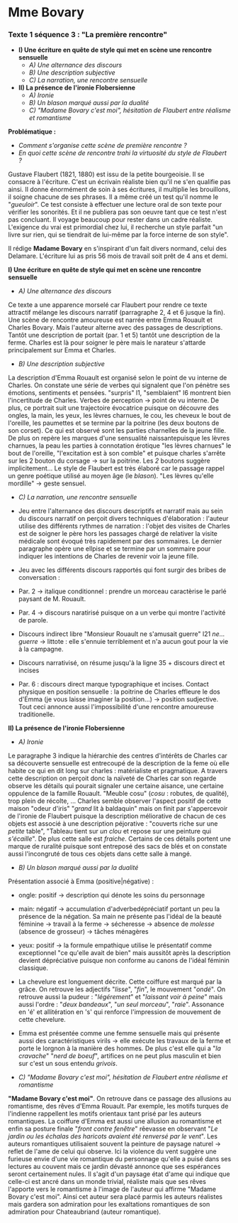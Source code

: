 # Mme Bovary
### Texte 1 séquence 3 : "La première rencontre"

* **I) Une écriture en quête de style qui met en scène une rencontre sensuelle**
    * *A) Une alternance des discours*
    * *B) Une description subjective*
    * *C) La narration, une rencontre sensuelle*
* **II) La présence de l'ironie Flobersienne**
    * *A) Ironie*
    * *B) Un blason marqué aussi par la dualité*
    * *C) "Madame Bovary c'est moi", hésitation de Flaubert entre réalisme et romantisme*

**Problématique :** 
* *Comment s'organise cette scène de première rencontre ?*
* *En quoi cette scène de rencontre trahi la virtuosité du style de Flaubert ?*

Gustave Flaubert (1821, 1880) est issu de la petite bourgeoisie. Il se consacre à l'écriture. C'est un écrivain réaliste bien qu'il ne s'en qualifie pas ainsi. Il donne énormément de soin à ses écritures, il multiplie les brouillons, il soigne chacune de ses phrases. Il a même créé un test qu'il nomme le "*gueuloir*". Ce test consiste à effectuer une lecture oral de son texte pour vérifier les sonorités. Et il ne publiera pas son oeuvre tant que ce test n'est pas concluant. Il voyage beaucoup pour rester dans un cadre réaliste. L'exigence du vrai est primordial chez lui, il recherche un style parfait "un livre sur rien, qui se tiendrait de lui-même par la force interne de son style".

Il rédige **Madame Bovary** en s'inspirant d'un fait divers normand, celui des Delamare. L'écriture lui as pris 56 mois de travail soit prêt de 4 ans et demi. 

**I) Une écriture en quête de style qui met en scène une rencontre sensuelle**

* *A) Une alternance des discours*

Ce texte a une apparence morselé car Flaubert pour rendre ce texte attractif mélange les discours narratif (parragraphe 2, 4 et 6 jusque la fin). Une scène de rencontre amoureuse est narrée entre Emma Rouault et Charles Bovary. Mais l'auteur alterne avec des passages de descriptions. Tantôt une description de portait (par. 1 et 5) tantôt une description de la ferme. Charles est là pour soigner le père mais le narateur s'attarde principalement sur Emma et Charles.

* *B) Une description subjective*

La description d'Emma Rouault est organisé selon le point de vu interne de Charles. On constate une série de verbes qui signalent que l'on pénètre ses émotions, sentiments et pensées. "surpris" l1, "semblaient" l6 montrent bien l'incertitude de Charles. Verbes de perception -> point de vu interne. De plus, ce portrait suit une trajectoire évocatrice puisque on découvre des ongles, la main, les yeux, les lèvres charnues, le cou, les cheveux le bout de l'oreille, les paumettes et se termine par la poitrine (les deux boutons de son corset). Ce qui est observé sont les parties charnelles de la jeune fille. De plus on repère les marques d'une sensualité naissantepuisque les lèvres charnues, la peau les parties à connotation érotique "les lèvres charnues" le bout de l'oreille, "l'excitation est à son comble" et puisque charles s'arrête sur les 2 bouton du corsage -> sur la poitrine. Les *2* boutons suggère implicitement... Le style de Flaubert est très élaboré car le passage rappel un genre poétique utilisé au moyen âge (le *blason*). "Les lèvres qu'elle mordille" -> geste sensuel.

* *C) La narration, une rencontre sensuelle*

 * Jeu entre l'alternance des discours descriptifs et narratif mais au sein du discours narratif on perçoit divers techniques d'élaboration : l'auteur utilise des différents rythmes de narration : l'objet des visites de Charles est de soigner le père hors les passages chargé de relativer la visite médicale sont évoqué très rapidement par des sommaires. Le dernier paragraphe opère une ellpise et se termine par un sommaire pour indiquer les intentions de Charles de revenir voir la jeune fille.
 * Jeu avec les différents discours rapportés qui font surgir des bribes de conversation :
 * Par. 2 -> italique conditionnel : prendre un morceau caractèrise le parlé paysant de M. Rouault.
 * Par. 4 -> discours naratirisé puisque on a un verbe qui montre l'activité de parole.
 * Discours indirect libre "Monsieur Rouault ne s'amusait guerre" l21 *ne... guerre* -> littote : elle s'ennuie terriblement et n'a aucun gout pour la vie à la campagne.
 * Discours narrativisé, on résume jusqu'à la ligne 35 + discours direct et incises
 * Par. 6 : discours direct marque typographique et incises. Contact physique en position sensuelle : la poitrine de Charles effleure le dos d'Emma (je vous laisse imaginer la position...) -> position sudjective. Tout ceci annonce aussi l'impossibilité d'une rencontre amoureuse traditionelle.

**II) La présence de l'ironie Flobersienne**

* *A) Ironie*

Le paragraphe 3 indique la hiérarchie des centres d'intérêts de Charles car sa découverte sensuelle est entrecoupé de la description de la feme où elle habite ce qui en dit long sur charles : matérialiste et pragmatique. A travers cette description on perçoit donc la naïveté de Charles car son regarde observe les détails qui pourait signaler une certaine aisance, une certaine oppulence de la famille Rouault. "Meuble cosu" (*cosu* : robutes, de qualité), trop plein de récolte, ... Charles semble observer l'aspect positif de cette maison "odeur d'iris" "*grand* lit à baldaquin" mais on finit par s'appercevoir de l'ironie de Flaubert puisque la description méliorative de chacun de ces objets est associé à une description péjorative : "couverts riche sur une *petite* table", "Tableau tient sur *un clou* et repose sur une peinture qui *s'écaille*". De plus cette salle est *fraiche*. Certains de ces détails portent une marque de ruralité puisque sont entreposé des sacs de blés et on constate aussi l'incongruté de tous ces objets dans cette salle à mangé.

* *B) Un blason marqué aussi par la dualité*

Présentation associé à Emma (positive|négative) : 
 * ongle: positif -> description qui dénote les soins du personnage
 * main: négatif -> accumulation d'adverbedépréciatif portant un peu la présence de la négation. Sa main ne présente pas l'idéal de la beauté féminine -> travail à la ferme -> sécheresse -> absence de *molesse* (absence de grosseur) -> tâches ménagères
 * yeux: positif -> la formule empathique utilise le présentatif comme exceptionnel "ce qu'elle avait de bien" mais aussitôt après la description devient dépréciative puisque non conforme au canons de l'idéal féminin classique. 
 * La chevelure est longuement décrite. Cette coiffure est marqué par la grâce. On retrouve les adjectifs "*lisse*", "*fin*", le mouvement "*ondé*". On retrouve aussi la pudeur : "*légérement*" et "*laissant voir à peine*" mais aussi l'ordre : "*deux bandeaux*", "*un seul morceau*", "*raie*". Assonance en 'é' et allitération  en 's' qui renforce l'impression de mouvement de cette chevelure. 
 * Emma est présentée comme une femme sensuelle mais qui présente aussi des caractéristiques virils -> elle exécute les travaux de la ferme et porte le lorgnon à la manière des hommes. De plus c'est elle qui a "*la cravache*" "*nerd de boeuf*", artifices on ne peut plus masculin et bien sur c'est un sous entendu *grivois*.

* *C) "Madame Bovary c'est moi", hésitation de Flaubert entre réalisme et romantisme*

**"Madame Bovary c'est moi"**. On retrouve dans ce passage des allusions au romantisme, des rêves d'Emma Rouault. Par exemple, les motifs turques de l'indienne rappellent les motifs orientaux tant prisé par les auteurs romantiques. La coiffure d'Emma est aussi une allusion au romantisme et enfin sa posture finale "*front contre fenêtre*" rêevasse en observant "*Le jardin ou les échalas des haricots avaient été renversé par le vent*". Les auteurs romantiques utilisaient souvent la peinture de paysage naturel -> reflet de l'ame de celui qui observe. Ici la violence du vent suggère une furieuse envie d'une vie romantique du personnage qu'elle a puisé dans ses lectures au couvent mais ce jardin dévasté annonce que ses espérances seront certainement nules. Il s'agit d'un paysage état d'ame qui indique que celle-ci est ancré dans un monde trivial, réaliste mais que ses rêves l'apporte vers le romantisme à l'image de l'auteur qui affirme "Madame Bovary c'est moi". Ainsi cet auteur sera placé parmis les auteurs réalistes mais gardera son admiration pour les exaltations romantiques de son admiration pour Chateaubriand (auteur romantique).
